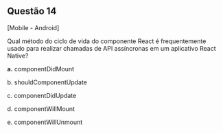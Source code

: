

## Questão 14
[Mobile - Android]

Qual método do ciclo de vida do componente React é frequentemente usado para realizar chamadas de API assíncronas em um aplicativo React Native?

**a.** componentDidMount

b. shouldComponentUpdate

c. componentDidUpdate

d. componentWillMount

e. componentWillUnmount



